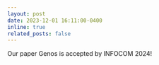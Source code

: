 ```yaml
---
layout: post
date: 2023-12-01 16:11:00-0400
inline: true
related_posts: false
---
```


Our paper Genos is accepted by INFOCOM 2024!